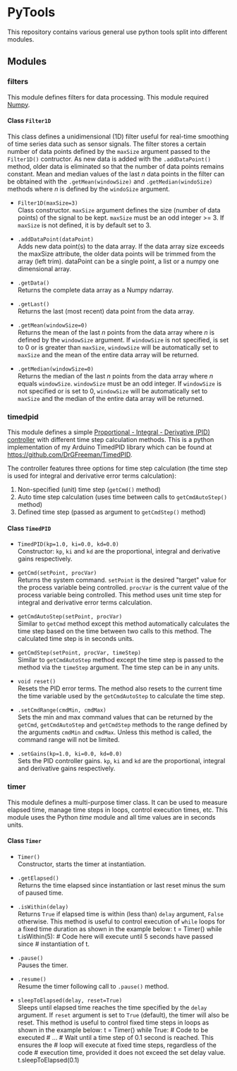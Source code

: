 # PyTools

This repository contains various general use python tools split into different modules.

## Modules

### filters
This module defines filters for data processing. This module required [Numpy](http://www.numpy.org/).

#### Class `Filter1D`
This class defines a unidimensional (1D) filter useful for real-time smoothing of time series data such as sensor signals. The filter stores a certain number of data points defined by the `maxSize` argument passed to the `Filter1D()` contructor. As new data is added with the `.addDataPoint()` method, older data is eliminated so that the number of data points remains constant. Mean and median values of the last _n_ data points in the filter can be obtained with the `.getMean(windowSize)` and `.getMedian(windoSize)` methods where _n_ is defined by the `windoSize` argument.

* `Filter1D(maxSize=3)`  
Class constructor. `maxSize` argument defines the size (number of data points) of the signal to be kept. `maxSize` must be an odd integer >= 3. If `maxSize` is not defined, it is by default set to 3.

* `.addDataPoint(dataPoint)`  
Adds new data point(s) to the data array. If the data array size exceeds the maxSize attribute, the older data points will be trimmed from the array (left trim). dataPoint can be a single point, a list or a numpy one dimensional array.

* `.getData()`  
Returns the complete data array as a Numpy ndarray.

* `.getLast()`  
Returns the last (most recent) data point from the data array.

* `.getMean(windowSize=0)`  
Returns the mean of the last _n_ points from the data array where _n_ is defined by the `windowSize` argument. If `windowSize` is not specified, is set to 0 or is greater than `maxSize`, `windowSize` will be automatically set to `maxSize` and the mean of the entire data array will be returned.

* `.getMedian(windowSize=0)`  
Returns the median of the last _n_ points from the data array where _n_ equals `windowSize`. `windowSize` must be an odd integer. If `windowSize` is not specified or is set to 0, `windowSize` will be automatically set to `maxSize` and the median of the entire data array will be returned.

### timedpid

This module defines a simple [Proportional - Integral - Derivative (PID) controller](https://en.wikipedia.org/wiki/PID_controller) with different time step calculation methods. This is a python implementation of my Arduino TimedPID library which can be found at https://github.com/DrGFreeman/TimedPID.

The controller features three options for time step calculation (the time step is used for integral and derivative error terms calculation):

1. Non-specified (unit) time step (`getCmd()` method)
1. Auto time step calculation (uses time between calls to `getCmdAutoStep()` method)
1. Defined time step (passed as argument to `getCmdStep()` method)

#### Class `TimedPID`

* `TimedPID(kp=1.0, ki=0.0, kd=0.0)`  
Constructor: `kp`, `ki` and `kd` are the proportional, integral and derivative gains respectively.

* `getCmd(setPoint, procVar)`  
Returns the system command. `setPoint` is the desired "target" value for the process variable being controlled. `procVar` is the current value of the process variable being controlled. This method uses unit time step for integral and derivative error terms calculation.

* `getCmdAutoStep(setPoint, procVar)`  
Similar to `getCmd` method except this method automatically calculates the time step based on the time between two calls to this method. The calculated time step is in seconds units.

* `getCmdStep(setPoint, procVar, timeStep)`  
Similar to `getCmdAutoStep` method except the time step is passed to the method via the `timeStep` argument. The time step can be in any units.

* `void reset()`  
Resets the PID error terms. The method also resets to the current time the time variable used by the `getCmdAutoStep` to calculate the time step.

* `.setCmdRange(cmdMin, cmdMax)`  
Sets the min and max command values that can be returned by the `getCmd`, `getCmdAutoStep` and `getCmdStep` methods to the range defined by the arguments `cmdMin` and `cmdMax`. Unless this method is called, the command range will not be limited.

* `.setGains(kp=1.0, ki=0.0, kd=0.0)`  
Sets the PID controller gains. `kp`, `ki` and `kd` are the proportional, integral and derivative gains respectively.

### timer  
This module defines a multi-purpose timer class. It can be used to measure elapsed time, manage time steps in loops, control execution times, etc. This module uses the Python _time_ module and all time values are in seconds units.

#### Class `Timer`

* `Timer()`  
Constructor, starts the timer at instantiation.

* `.getElapsed()`  
Returns the time elapsed since instantiation or last reset minus the sum of paused time.

* `.isWithin(delay)`  
Returns `True` if elapsed time is within (less than) `delay` argument, `False` otherwise. This method is useful to control execution of `while` loops for a fixed time duration as shown in the example below:
      t = Timer()
      while t.isWithin(5):
        # Code here will execute until 5 seconds have passed since
        # instantiation of t.

* `.pause()`  
Pauses the timer.

* `.resume()`  
Resume the timer following call to `.pause()` method.

* `sleepToElapsed(delay, reset=True)`  
Sleeps until elapsed time reaches the time specified by the `delay` argument. If `reset` argument is set to `True` (default), the timer will also be reset. This method is useful to control fixed time steps in loops as shown in the example below:
      t = Timer()
      while True:
          # Code to be executed
          # ...
          # Wait until a time step of 0.1 second is reached. This ensures the
          # loop will execute at fixed time steps, regardless of the code
          # execution time, provided it does not exceed the set delay value.
          t.sleepToElapsed(0.1)
